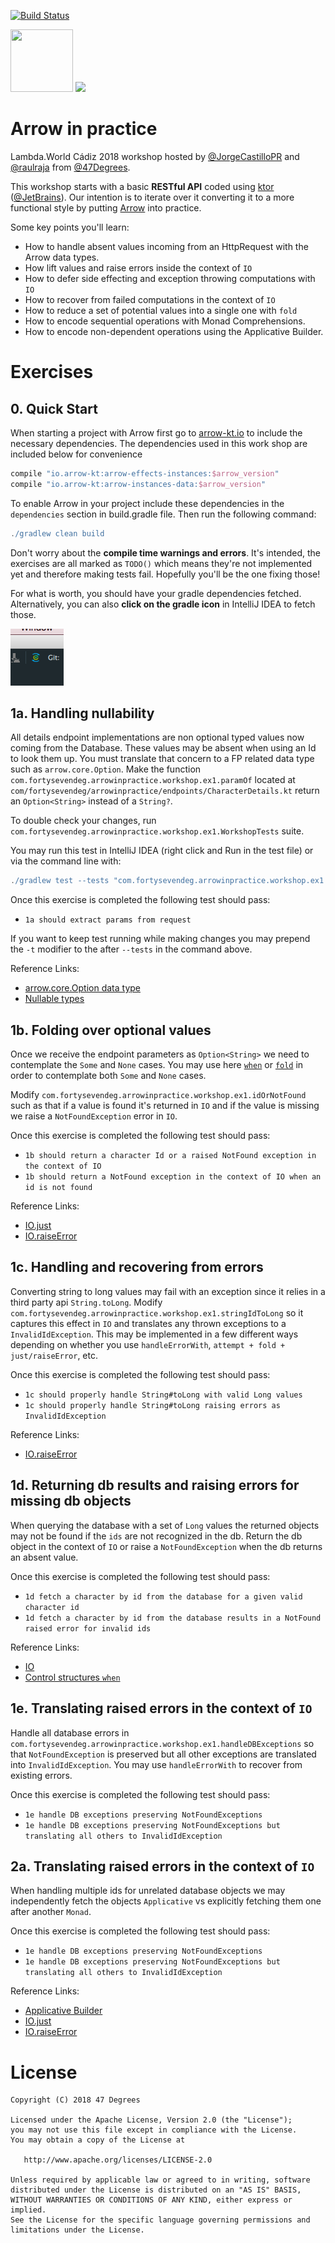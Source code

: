 [![Build Status](https://travis-ci.org/47deg/ArrowInPractice.svg?branch=master)](https://travis-ci.org/47deg/ArrowInPractice)

<img height="100" src="https://avatars2.githubusercontent.com/u/29458023?v=4&amp;s=200" width="100"> <img height="100" src="https://avatars1.githubusercontent.com/u/479857?s=200&v=4" with="100">

# Arrow in practice

Lambda.World Cádiz 2018 workshop hosted by [@JorgeCastilloPR](https://twitter.com/JorgeCastilloPR) and [@raulraja](https://twitter.com/raulraja) from [@47Degrees](https://www.47deg.com/).

This workshop starts with a basic **RESTful API** coded using [ktor](https://ktor.io/) ([@JetBrains](https://www.jetbrains.com/)). Our intention is to iterate over it converting it to a more functional style by putting [Arrow](https://arrow-kt.io/) into practice.

Some key points you'll learn:
* How to handle absent values incoming from an HttpRequest with the Arrow data types.
* How lift values and raise errors inside the context of `IO`
* How to defer side effecting and exception throwing computations with `IO`
* How to recover from failed computations in the context of `IO`
* How to reduce a set of potential values into a single one with `fold` 
* How to encode sequential operations with Monad Comprehensions.
* How to encode non-dependent operations using the Applicative Builder.

# Exercises

## 0. Quick Start

When starting a project with Arrow first go to [arrow-kt.io](https://arrow-kt.io/docs/#basic-setup) to include the necessary dependencies.
The dependencies used in this work shop are included below for convenience

```groovy
compile "io.arrow-kt:arrow-effects-instances:$arrow_version"
compile "io.arrow-kt:arrow-instances-data:$arrow_version"
```

To enable Arrow in your project include these dependencies in the `dependencies` section in build.gradle file. Then run the following command:

```groovy
./gradlew clean build
```

Don't worry about the **compile time warnings and errors**. It's intended, the exercises are all marked as `TODO()` which means they're not implemented yet and therefore making tests fail. Hopefully you'll be the one fixing those! 

For what is worth, you should have your gradle dependencies fetched. Alternatively, you can also **click on the gradle icon** in IntelliJ IDEA to fetch those.

![Gradle Sync](./assets/gradle_sync.png)

## 1a. Handling nullability

All details endpoint implementations are non optional typed values now coming from the Database. These values may be absent when using an Id to look them up. You must 
translate that concern to a FP related data type such as `arrow.core.Option`. 
Make the function `com.fortysevendeg.arrowinpractice.workshop.ex1.paramOf` located at
`com/fortysevendeg/arrowinpractice/endpoints/CharacterDetails.kt` return an `Option<String>` instead of a `String?`.

To double check your changes, run `com.fortysevendeg.arrowinpractice.workshop.ex1.WorkshopTests` suite. 

You may run this test in IntelliJ IDEA (right click and Run in the test file) or via the command line with:

```groovy
./gradlew test --tests "com.fortysevendeg.arrowinpractice.workshop.ex1.WorkshopTests"
```

Once this exercise is completed the following test should pass:
* `1a should extract params from request`

If you want to keep test running while making changes you may prepend the `-t` modifier to the after `--tests` in the command above.

Reference Links:
 * [arrow.core.Option data type](https://arrow-kt.io/docs/datatypes/option/)
 * [Nullable types](https://kotlinlang.org/docs/reference/null-safety.html)

## 1b. Folding over optional values

Once we receive the endpoint parameters as `Option<String>` we need to contemplate the `Some` and `None` cases. You may use here [`when`](https://kotlinlang.org/docs/reference/control-flow.html#when-expression) or [`fold`](https://arrow-kt.io/docs/datatypes/option/) in order to contemplate both `Some` and `None` cases.

Modify `com.fortysevendeg.arrowinpractice.workshop.ex1.idOrNotFound` such as that if a value is found it's returned in `IO` and if the value is missing we raise a `NotFoundException` error in `IO`.

Once this exercise is completed the following test should pass:
* `1b should return a character Id or a raised NotFound exception in the context of IO`
* `1b should return a NotFound exception in the context of IO when an id is not found`

Reference Links:

* [IO.just](https://arrow-kt.io/docs/effects/io/#just)
* [IO.raiseError](https://arrow-kt.io/docs/effects/io/#raiseerror)

## 1c. Handling and recovering from errors

Converting string to long values may fail with an exception since it relies in a third party api `String.toLong`. Modify `com.fortysevendeg.arrowinpractice.workshop.ex1.stringIdToLong` so it captures this effect in `IO` and translates any thrown exceptions to a `InvalidIdException`. This may be implemented in a few different ways depending on whether you use `handleErrorWith`, `attempt + fold + just/raiseError`, etc.

Once this exercise is completed the following test should pass:
* `1c should properly handle String#toLong with valid Long values`
* `1c should properly handle String#toLong raising errors as InvalidIdException`

Reference Links:

* [IO.raiseError](https://arrow-kt.io/docs/effects/io/#raiseerror)


## 1d. Returning db results and raising errors for missing db objects

When querying the database with a set of `Long` values the returned objects may not be found if the `ids` are not recognized in the db.
Return the db object in the context of `IO` or raise a `NotFoundException` when the db returns an absent value.

Once this exercise is completed the following test should pass:
* `1d fetch a character by id from the database for a given valid character id`
* `1d fetch a character by id from the database results in a NotFound raised error for invalid ids`

Reference Links:

* [IO](https://arrow-kt.io/docs/effects/io/)
* [Control structures `when`](https://kotlinlang.org/docs/reference/control-flow.html#when-expression)

## 1e. Translating raised errors in the context of `IO`

Handle all database errors in `com.fortysevendeg.arrowinpractice.workshop.ex1.handleDBExceptions` so that `NotFoundException` is preserved but all other exceptions are translated into `InvalidIdException`. You may use `handleErrorWith` to recover from existing errors.

Once this exercise is completed the following test should pass:

* `1e handle DB exceptions preserving NotFoundExceptions`
* `1e handle DB exceptions preserving NotFoundExceptions but translating all others to InvalidIdException`

## 2a. Translating raised errors in the context of `IO`

When handling multiple ids for unrelated database objects we may independently fetch the objects `Applicative` vs explicitly fetching them one after another `Monad`.

Once this exercise is completed the following test should pass:

* `1e handle DB exceptions preserving NotFoundExceptions`
* `1e handle DB exceptions preserving NotFoundExceptions but translating all others to InvalidIdException`

Reference Links:

* [Applicative Builder](https://arrow-kt.io/docs/typeclasses/applicative/#applicative-builder-examples)
* [IO.just](https://arrow-kt.io/docs/effects/io/#just)
* [IO.raiseError](https://arrow-kt.io/docs/effects/io/#raiseerror)

# License

    Copyright (C) 2018 47 Degrees

    Licensed under the Apache License, Version 2.0 (the "License");
    you may not use this file except in compliance with the License.
    You may obtain a copy of the License at

       http://www.apache.org/licenses/LICENSE-2.0

    Unless required by applicable law or agreed to in writing, software
    distributed under the License is distributed on an "AS IS" BASIS,
    WITHOUT WARRANTIES OR CONDITIONS OF ANY KIND, either express or implied.
    See the License for the specific language governing permissions and
    limitations under the License.